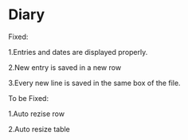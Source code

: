 # Diary
Fixed:

1.Entries and dates are displayed properly.

2.New entry is saved in a new row

3.Every new line is saved in the same box of the file.

To be Fixed:

1.Auto rezise row

2.Auto resize table

